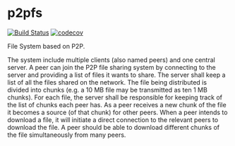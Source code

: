 # p2pfs
[![Build Status](https://travis-ci.com/RyanWangGit/p2pfs.svg?token=6D8zTzZr7SPui6PzhT2a&branch=master)](https://travis-ci.com/RyanWangGit/p2pfs) [![codecov](https://codecov.io/gh/RyanWangGit/p2pfs/branch/master/graph/badge.svg?token=EDGIegqh8K)](https://codecov.io/gh/RyanWangGit/p2pfs)

File System based on P2P.

The system include multiple clients (also named peers) and one central server. A peer can
join the P2P file sharing system by connecting to the server and providing a list of files it wants to
share. The server shall keep a list of all the files shared on the network. The file being distributed is
divided into chunks (e.g. a 10 MB file may be transmitted as ten 1 MB chunks). For each file, the
server shall be responsible for keeping track of the list of chunks each peer has. As a peer receives
a new chunk of the file it becomes a source (of that chunk) for other peers. When a peer intends
to download a file, it will initiate a direct connection to the relevant peers to download the file. A
peer should be able to download different chunks of the file simultaneously from many peers.
